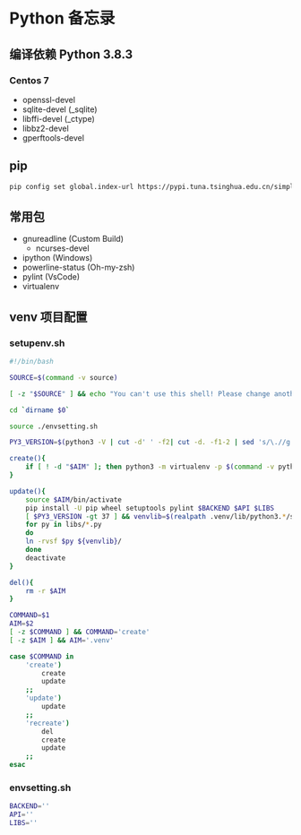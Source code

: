 # Python 备忘录

## 编译依赖 Python 3.8.3
### Centos 7
- openssl-devel
- sqlite-devel  (_sqlite)
- libffi-devel  (_ctype)
- libbz2-devel
- gperftools-devel

## pip
``` sh
pip config set global.index-url https://pypi.tuna.tsinghua.edu.cn/simple
```

## 常用包
- gnureadline (Custom Build)
  - ncurses-devel
- ipython (Windows)
- powerline-status (Oh-my-zsh)
- pylint (VsCode)
- virtualenv

## venv 项目配置
### setupenv.sh
```sh
#!/bin/bash

SOURCE=$(command -v source)

[ -z "$SOURCE" ] && echo "You can't use this shell! Please change another one!" && exit 1

cd `dirname $0`

source ./envsetting.sh

PY3_VERSION=$(python3 -V | cut -d' ' -f2| cut -d. -f1-2 | sed 's/\.//g')

create(){
    if [ ! -d "$AIM" ]; then python3 -m virtualenv -p $(command -v python3) --no-download $AIM; fi
}

update(){
    source $AIM/bin/activate
    pip install -U pip wheel setuptools pylint $BACKEND $API $LIBS
    [ $PY3_VERSION -gt 37 ] && venvlib=$(realpath .venv/lib/python3.*/site-packages) || venvlib=$(realpath .venv/lib/python3.*)
    for py in libs/*.py
    do
    ln -rvsf $py ${venvlib}/
    done
    deactivate
}

del(){
    rm -r $AIM
}

COMMAND=$1
AIM=$2
[ -z $COMMAND ] && COMMAND='create'
[ -z $AIM ] && AIM='.venv'

case $COMMAND in
    'create')
        create
        update
    ;;
    'update')
        update
    ;;
    'recreate')
        del
        create
        update
    ;;
esac
```

### envsetting.sh
```sh
BACKEND=''
API=''
LIBS=''
```